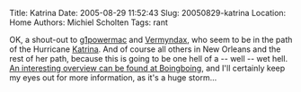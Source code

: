 Title: Katrina
Date: 2005-08-29 11:52:43
Slug: 20050829-katrina
Location: Home
Authors: Michiel Scholten
Tags: rant

<p>OK, a shout-out to <a href="http://g1powermac.rozica.com/">g1powermac</a> and <a href="http://galaxycow.com/blogs/vermyndax/">Vermyndax</a>, who seem to be in the path of the Hurricane <a href="http://en.wikipedia.org/wiki/Hurricane_Katrina">Katrina</a>. And of course all others in New Orleans and the rest of her path, because this is going to be one hell of a -- well -- wet hell. <a href="http://www.boingboing.net/2005/08/29/katrina_approaches_n.html">An interesting overview can be found at Boingboing</a>, and I'll certainly keep my eyes out for more information, as it's a huge storm...</p>